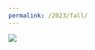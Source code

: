 ```yaml
---
permalink: /2023/fall/
---
```

![](https://usernamethatisnttaken.github.io/ProjectsPortfolio/index#2023)